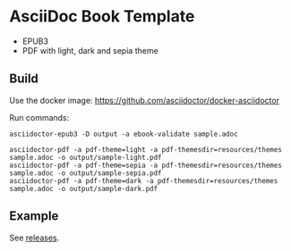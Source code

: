 # AsciiDoc Book Template
- EPUB3
- PDF with light, dark and sepia theme

## Build
Use the docker image: https://github.com/asciidoctor/docker-asciidoctor

Run commands:  
```
asciidoctor-epub3 -D output -a ebook-validate sample.adoc

asciidoctor-pdf -a pdf-theme=light -a pdf-themesdir=resources/themes sample.adoc -o output/sample-light.pdf
asciidoctor-pdf -a pdf-theme=sepia -a pdf-themesdir=resources/themes sample.adoc -o output/sample-sepia.pdf
asciidoctor-pdf -a pdf-theme=dark -a pdf-themesdir=resources/themes sample.adoc -o output/sample-dark.pdf
```

## Example
See [releases](https://github.com/Lixfeld/AsciiDoc-Book-Template/releases).  
